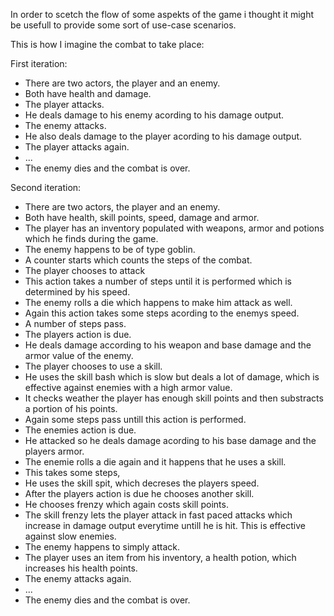 In order to scetch the flow of some aspekts of the game i thought it might be usefull to provide some sort of use-case scenarios.

This is how I imagine the combat to take place:

First iteration:
  * There are two actors, the player and an enemy.
  * Both have health and damage.
  * The player attacks.
  * He deals damage to his enemy acording to his damage output.
  * The enemy attacks.
  * He also deals damage to the player acording to his damage output.
  * The player attacks again.
  * ...
  * The enemy dies and the combat is over.
  
Second iteration:
  * There are two actors, the player and an enemy.
  * Both have health, skill points, speed, damage and armor.
  * The player has an inventory populated with weapons, armor and potions which he finds during the game.
  * The enemy happens to be of type goblin.
  * A counter starts which counts the steps of the combat.
  * The player chooses to attack
  * This action takes a number of steps until it is performed which is determined by his speed.
  * The enemy rolls a die which happens to make him attack as well.
  * Again this action takes some steps acording to the enemys speed.
  * A number of steps pass.
  * The players action is due.
  * He deals damage according to his weapon and base damage and the armor value of the enemy.
  * The player chooses to use a skill.
  * He uses the skill bash which is slow but deals a lot of damage, which is effective against enemies with a high armor value.
  * It checks weather the player has enough skill points and then substracts a portion of his points.
  * Again some steps pass untill this action is performed.
  * The enemies action is due.
  * He attacked so he deals damage acording to his base damage and the players armor.
  * The enemie rolls a die again and it happens that he uses a skill.
  * This takes some steps,
  * He uses the skill spit, which decreses the players speed.
  * After the players action is due he chooses another skill.
  * He chooses frenzy which again costs skill points.
  * The skill frenzy lets the player attack in fast paced attacks which increase in damage output everytime untill he is hit. This is effective against slow enemies.
  * The enemy happens to simply attack.
  * The player uses an item from his inventory, a health potion, which increases his health points.
  * The enemy attacks again.
  * ...
  * The enemy dies and the combat is over.
  
  
